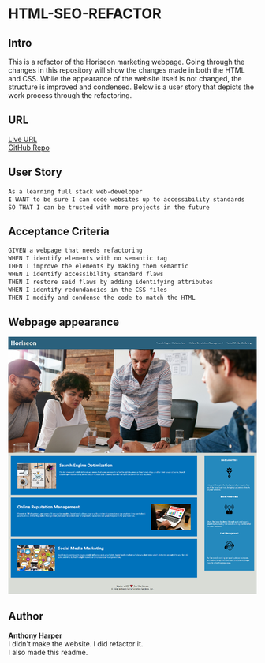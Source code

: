 # HTML-SEO-REFACTOR

## Intro

This is a refactor of the Horiseon marketing webpage. Going through the changes in this repository will show the changes made in both the HTML and CSS. While the appearance of the website itself is not changed, the structure is improved and condensed. Below is a user story that depicts the work process through the refactoring.

## URL
[Live URL](https://aharper2568.github.io/html-seo-refactor/)\
[GitHub Repo](https://github.com/aharper2568/html-seo-refactor?tab=readme-ov-file)

## User Story
```
As a learning full stack web-developer
I WANT to be sure I can code websites up to accessibility standards
SO THAT I can be trusted with more projects in the future
```

## Acceptance Criteria

```
GIVEN a webpage that needs refactoring
WHEN I identify elements with no semantic tag
THEN I improve the elements by making them semantic
WHEN I identify accessibility standard flaws
THEN I restore said flaws by adding identifying attributes
WHEN I identify redundancies in the CSS files
THEN I modify and condense the code to match the HTML
```
## Webpage appearance

![Horiseon SEO webpage exploring the benefits of their work such as Search Engine Optimization, Online Meputation Management, and Mocial Media Marketing](./assets/images/screenshot.png)

## Author

**Anthony Harper** \
I didn't make the website. I did refactor it. \
I also made this readme.